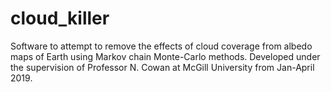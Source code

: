 # cloud_killer
Software to attempt to remove the effects of cloud coverage from albedo maps of Earth using Markov chain Monte-Carlo methods. Developed under the supervision of Professor N. Cowan at McGill University from Jan-April 2019.
